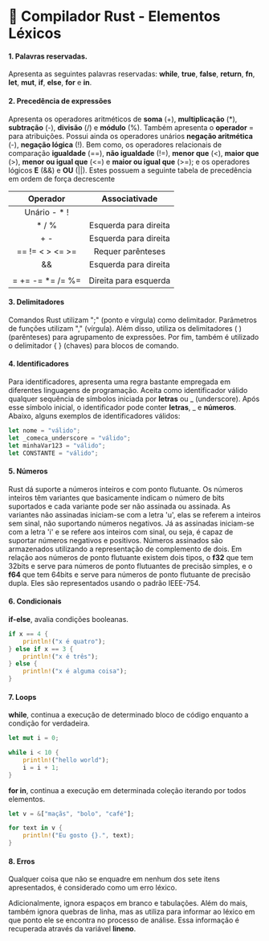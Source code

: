 # 🦀 Compilador Rust - Elementos Léxicos

#### 1. Palavras reservadas.

 Apresenta as seguintes palavras reservadas: **while**, **true**, **false**, **return**, **fn**, **let**, **mut**, **if**, **else**, **for** e **in**.

#### 2. Precedência de expressões

 Apresenta os operadores aritméticos de **soma** (+), **multiplicação** (*), **subtração** (-), **divisão** (/) e **módulo** (%). Também apresenta o **operador** = para atribuições. Possui ainda os operadores unários **negação aritmética** (-), **negação lógica** (!). Bem como, os operadores relacionais de comparação **igualdade** (==), **não igualdade** (!=), **menor que** (<), **maior que** (>), **menor ou igual que** (<=) e **maior ou igual que** (>=); e os operadores lógicos **E** (&&) e **OU** (||). Estes possuem a seguinte tabela de precedência em ordem de força decrescente

| Operador | Associativade|
|:--------:|:-----------:|
|     Unário - * !    |  |
|     * / %    | Esquerda para direita |
|     + -    | Esquerda para direita |
|     == != < > <= >=    | Requer parênteses |
|     &&    | Esquerda para direita |
|     ||    | Esquerda para direita |
|     = += -= *= /= %=    | Direita para esquerda |

#### 3. Delimitadores

Comandos Rust utilizam ";" (ponto e vírgula) como delimitador. Parâmetros de funções utilizam "," (vírgula). Além disso,  utiliza os delimitadores ( ) (parênteses) para agrupamento de expressões. Por fim, também é utilizado o delimitador { } (chaves) para blocos de comando.

#### 4. Identificadores

Para identificadores, apresenta uma regra bastante empregada em diferentes linguagens de programação. Aceita como identificador válido qualquer sequência de símbolos iniciada por **letras** ou _ (underscore). Após esse símbolo inicial, o identificador pode conter **letras**, _ e **números**. Abaixo, alguns exemplos de identificadores válidos:

```rust
let nome = "válido";
let _comeca_underscore = "válido";
let minhaVar123 = "válido";
let CONSTANTE = "válido";
```

#### 5. Números

Rust dá suporte a números inteiros e com ponto flutuante. Os números inteiros têm variantes que basicamente indicam o número de bits suportados e cada variante pode ser não assinada ou assinada. As variantes não assinadas iniciam-se com a letra 'u', elas se referem a inteiros sem sinal, não suportando números negativos. Já as assinadas iniciam-se com a letra 'i' e se refere aos inteiros com sinal, ou seja, é capaz de suportar números negativos e positivos. Números assinados são armazenados utilizando a representação de complemento de dois. Em relação aos números de ponto flutuante existem dois tipos, o **f32** que tem 32bits e serve para números de ponto flutuantes de precisão simples, e o **f64** que tem 64bits e serve para números de ponto flutuante de precisão dupla. Eles são representados usando o padrão IEEE-754.

#### 6. Condicionais

**if-else**, avalia condições booleanas.
```rust
if x == 4 {
    println!("x é quatro");
} else if x == 3 {
    println!("x é três");
} else {
    println!("x é alguma coisa");
}
```

#### 7. Loops

**while**, continua a execução de determinado bloco de código enquanto a condição for verdadeira. 
```rust
let mut i = 0;

while i < 10 {
    println!("hello world");
    i = i + 1;
}
```
**for in**, continua a execução em determinada coleção iterando por todos elementos.
```rust
let v = &["maçãs", "bolo", "café"];

for text in v {
    println!("Eu gosto {}.", text);
}
```

#### 8. Erros
Qualquer coisa que não se enquadre em nenhum dos sete itens apresentados, é considerado como um erro léxico.

Adicionalmente,  ignora espaços em branco e tabulações. Além do mais,  também ignora quebras de linha, mas as utiliza para informar ao léxico em que ponto ele se encontra no processo de análise. Essa informação é recuperada através da variável **lineno**.

